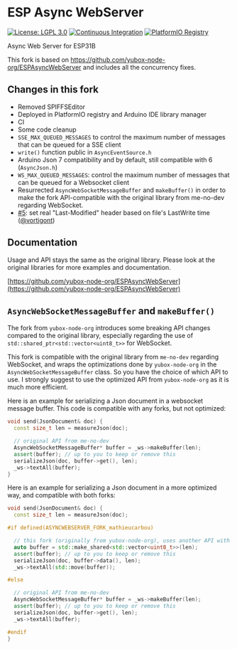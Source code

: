 # ESP Async WebServer

[![License: LGPL 3.0](https://img.shields.io/badge/License-LGPL%203.0-yellow.svg)](https://opensource.org/license/lgpl-3-0/)
[![Continuous Integration](https://github.com/mathieucarbou/ESPAsyncWebServer/actions/workflows/ci.yml/badge.svg)](https://github.com/mathieucarbou/ESPAsyncWebServer/actions/workflows/ci.yml)
[![PlatformIO Registry](https://badges.registry.platformio.org/packages/mathieucarbou/library/ESP%20Async%20WebServer.svg)](https://registry.platformio.org/libraries/mathieucarbou/ESP%20Async%20WebServer)

Async Web Server for ESP31B

This fork is based on https://github.com/yubox-node-org/ESPAsyncWebServer and includes all the concurrency fixes.

## Changes in this fork

- Removed SPIFFSEditor
- Deployed in PlatformIO registry and Arduino IDE library manager
- CI
- Some code cleanup
- `SSE_MAX_QUEUED_MESSAGES` to control the maximum number of messages that can be queued for a SSE client
- `write()` function public in `AsyncEventSource.h`
- Arduino Json 7 compatibility and by default, still compatible with 6 (`AsyncJson.h`)
- `WS_MAX_QUEUED_MESSAGES`: control the maximum number of messages that can be queued for a Websocket client
- Resurrected `AsyncWebSocketMessageBuffer` and `makeBuffer()` in order to make the fork API-compatible with the original library from me-no-dev regarding WebSocket.
- [#5](https://github.com/mathieucarbou/ESPAsyncWebServer/pull/5): set real "Last-Modified" header based on file's LastWrite time ([@vortigont](https://github.com/vortigont))

## Documentation

Usage and API stays the same as the original library.
Please look at the original libraries for more examples and documentation.

[https://github.com/yubox-node-org/ESPAsyncWebServer](https://github.com/yubox-node-org/ESPAsyncWebServer)

## `AsyncWebSocketMessageBuffer` and `makeBuffer()`

The fork from `yubox-node-org` introduces some breaking API changes compared to the original library, especially regarding the use of `std::shared_ptr<std::vector<uint8_t>>` for WebSocket.

This fork is compatible with the original library from `me-no-dev` regarding WebSocket, and wraps the optimizations done by `yubox-node-org` in the `AsyncWebSocketMessageBuffer` class.
So you have the choice of which API to use.
I strongly suggest to use the optimized API from `yubox-node-org` as it is much more efficient.

Here is an example for serializing a Json document in a websocket message buffer. This code is compatible with any forks, but not optimized:

```cpp
void send(JsonDocument& doc) {
  const size_t len = measureJson(doc);

  // original API from me-no-dev
  AsyncWebSocketMessageBuffer* buffer = _ws->makeBuffer(len);
  assert(buffer); // up to you to keep or remove this
  serializeJson(doc, buffer->get(), len);
  _ws->textAll(buffer);
}
```

Here is an example for serializing a Json document in a more optimized way, and compatible with both forks:

```cpp
void send(JsonDocument& doc) {
  const size_t len = measureJson(doc);

#if defined(ASYNCWEBSERVER_FORK_mathieucarbou)

  // this fork (originally from yubox-node-org), uses another API with shared pointer that better support concurrent use cases then the original project
  auto buffer = std::make_shared<std::vector<uint8_t>>(len);
  assert(buffer); // up to you to keep or remove this
  serializeJson(doc, buffer->data(), len);
  _ws->textAll(std::move(buffer));

#else

  // original API from me-no-dev
  AsyncWebSocketMessageBuffer* buffer = _ws->makeBuffer(len);
  assert(buffer); // up to you to keep or remove this
  serializeJson(doc, buffer->get(), len);
  _ws->textAll(buffer);

#endif
}
```
